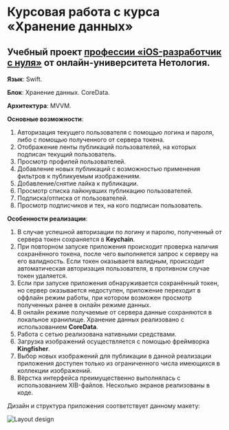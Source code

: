 # Курсовая работа с курса «Хранение данных»

## Учебный проект [профессии «iOS-разработчик с нуля»](https://netology.ru/programs/ios-developer) от онлайн-университета Нетология.

**Язык**: Swift.

**Блок**: Хранение данных. CoreData.

**Архитектура**: MVVM.

**Основные возможности**:

1. Авторизация текущего пользователя с помощью логина и пароля, либо с помощью полученного от сервера токена.
2. Отображение ленты публикаций пользователей, на которых подписан текущий пользователь.
3. Просмотр профилей пользователей.
4. Добавление новых публикаций с возможностью применения фильтров к публикуемым изображениям.
5. Добавление/снятие лайка к публикации.
6. Просмотр списка лайкнувших публикацию пользователей.
7. Подписка/отписка от пользователей.
8. Просмотр подписчиков и тех, на кого подписан пользователь.

**Особенности реализации**:

1. В случае успешной авторизации по логину и паролю, полученный от сервера токен сохраняется в **Keychain**.
2. При повторном запуске приложения происходит проверка наличия сохранённого токена, после чего выполняется запрос к серверу на его валидность. Если токен оказываетя валидным, происходит автоматическая авторизация пользователя, в противном случае токен удаляется.
3. Если при запуске приложения обнаруживается сохранённый токен, но сервер оказывается недоступен, приложение переходит в оффлайн режим работы, при котором возможен просмотр полученных ранее в онлайн режиме данных.
4. В онлайн режиме получаемые от сервера данные сохраняются в локальное хранилище. Хранение данных реализовано с использованием **CoreData**.
5. Работа с сетью реализована нативными средствами.
6. Загрузка изображений осуществляется с помощью фреймворка **Kingfisher**.
7. Выбор новых изображений для публикации в данной реализации приложения доступен только из ограниченного числа имеющихся в коллекции изображений.
8. Вёрстка интерфейса преимущественно выполнялась с использованием XIB-файлов. Несколько экранов реализованы в коде.

Дизайн и структура приложения соответствует данному макету:

![Layout design](https://github.com/Blissfulman/Course5FinalTask/blob/readme-adding/Images/Layout-design.png)
